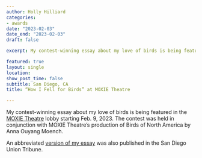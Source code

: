 ```yaml
---
author: Holly Hilliard
categories:
- awards
date: "2023-02-03"
date_end: "2023-02-03"
draft: false

excerpt: My contest-winning essay about my love of birds is being featured in the [MOXIE Theatre](https://www.moxietheatre.com/) lobby starting Feb. 9, 2023. The contest was held in conjunction with MOXIE Theatre’s production of Birds of North America by Anna Ouyang Moench. An abbreviated [version of my essay](https://www.sandiegouniontribune.com/opinion/commentary/story/2023-02-17/birder-nature-eagle-nest?consumer=googlenews) was also published in the San Diego Union Tribune.

featured: true
layout: single
location: 
show_post_time: false
subtitle: San Diego, CA
title: “How I Fell for Birds” at MOXIE Theatre

---
```


My contest-winning essay about my love of birds is being featured in the [MOXIE Theatre](https://www.moxietheatre.com/) lobby starting Feb. 9, 2023. The contest was held in conjunction with MOXIE Theatre’s production of Birds of North America by Anna Ouyang Moench.

An abbreviated [version of my essay](https://www.sandiegouniontribune.com/opinion/commentary/story/2023-02-17/birder-nature-eagle-nest?consumer=googlenews) was also published in the San Diego Union Tribune.